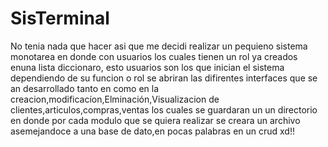 # SisTerminal
No tenia nada que hacer asi que me decidi realizar un pequieno sistema monotarea en donde con usuarios los cuales tienen un rol ya creados enuna lista diccionaro, esto usuarios son los que inician el sistema dependiendo de su funcion o rol se abriran las difirentes interfaces que se an desarrollado tanto en como en la creacion,modificacíon,Elminación,Visualizacion de clientes,articulos,compras,ventas los cuales se guardaran un un directorio en donde por cada modulo que se quiera realizar se creara un archivo asemejandoce a una base de dato,en pocas palabras en un crud xd!!
